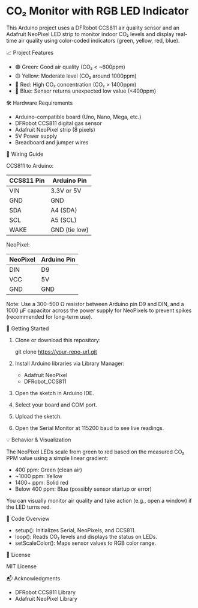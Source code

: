 # CO₂ Monitor with RGB LED Indicator

This Arduino project uses a DFRobot CCS811 air quality sensor and an Adafruit NeoPixel LED strip to monitor indoor CO₂ levels and display real-time air quality using color-coded indicators (green, yellow, red, blue).

📈 Project Features

- 🟢 Green: Good air quality (CO₂ < ~600ppm)
- 🟡 Yellow: Moderate level (CO₂ around 1000ppm)
- 🔴 Red: High CO₂ concentration (CO₂ > 1400ppm)
- 🔵 Blue: Sensor returns unexpected low value (<400ppm)

🛠 Hardware Requirements

- Arduino-compatible board (Uno, Nano, Mega, etc.)
- DFRobot CCS811 digital gas sensor
- Adafruit NeoPixel strip (8 pixels)
- 5V Power supply
- Breadboard and jumper wires

🔌 Wiring Guide

CCS811 to Arduino:

| CCS811 Pin | Arduino Pin |
|------------|-------------|
| VIN        | 3.3V or 5V  |
| GND        | GND         |
| SDA        | A4 (SDA)    |
| SCL        | A5 (SCL)    |
| WAKE       | GND         (tie low) |

NeoPixel:

| NeoPixel  | Arduino Pin |
|-----------|-------------|
| DIN       | D9          |
| VCC       | 5V          |
| GND       | GND         |

Note: Use a 300–500 Ω resistor between Arduino pin D9 and DIN, and a 1000 µF capacitor across the power supply for NeoPixels to prevent spikes (recommended for long-term use).

🚀 Getting Started

1. Clone or download this repository:

   git clone https://your-repo-url.git

2. Install Arduino libraries via Library Manager:

   - Adafruit NeoPixel
   - DFRobot_CCS811

3. Open the sketch in Arduino IDE.
4. Select your board and COM port.
5. Upload the sketch.
6. Open the Serial Monitor at 115200 baud to see live readings.

💡 Behavior & Visualization

The NeoPixel LEDs scale from green to red based on the measured CO₂ PPM value using a simple linear gradient:

- 400 ppm: Green (clean air)
- ~1000 ppm: Yellow
- 1400+ ppm: Solid red
- Below 400 ppm: Blue (possibly sensor startup or error)

You can visually monitor air quality and take action (e.g., open a window) if the LED turns red.

📄 Code Overview

- setup(): Initializes Serial, NeoPixels, and CCS811.
- loop(): Reads CO₂ levels and displays the status on LEDs.
- setScaleColor(): Maps sensor values to RGB color range.



📝 License

MIT License  

📬 Acknowledgments

- DFRobot CCS811 Library
- Adafruit NeoPixel Library
